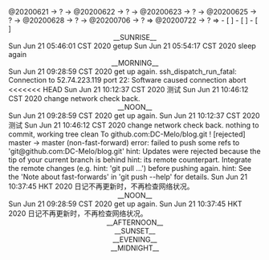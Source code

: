 <link rel="stylesheet"  type="text/css" href="./css/activity.css"/>
<TODO>@20200621 → ? → @20200622 → ? → @20200623 → ? → @20200625 → ? → @20200628 → ? → @20200706 → ? ⇒ @20200722 → ? ⇒ </TODO>
- [ ]    
- [ ]    
- [ ]    

<center><timeblock>__SUNRISE__</timeblock></center>
<action>Sun Jun 21 05:46:01 CST 2020 getup</action>
<action>Sun Jun 21 05:54:17 CST 2020 sleep again</action>
<center><timeblock>__MORNING__</timeblock></center>
<action>Sun Jun 21 09:28:59 CST 2020 get up again.</action>
ssh_dispatch_run_fatal: Connection to 52.74.223.119 port 22: Software caused connection abort
<<<<<<< HEAD
<action>Sun Jun 21 10:12:37 CST 2020 测试</action>
<action>Sun Jun 21 10:46:12 CST 2020 change network check back.</action>
<center><timeblock>__NOON__</timeblock></center>
<action>Sun Jun 21 09:28:59 CST 2020 get up again.</action>
<action>Sun Jun 21 10:12:37 CST 2020 测试</action>
<action>Sun Jun 21 10:46:12 CST 2020 change network check back.</action>
nothing to commit, working tree clean
To github.com:DC-Melo/blog.git
 ! [rejected]        master -> master (non-fast-forward)
error: failed to push some refs to 'git@github.com:DC-Melo/blog.git'
hint: Updates were rejected because the tip of your current branch is behind
hint: its remote counterpart. Integrate the remote changes (e.g.
hint: 'git pull ...') before pushing again.
hint: See the 'Note about fast-forwards' in 'git push --help' for details.
<action>Sun Jun 21 10:37:45 HKT 2020 日记不再更新时，不再检查网络状况。</action>
<center><timeblock>__NOON__</timeblock></center>
<action>Sun Jun 21 09:28:59 CST 2020 get up again.</action>
<action>Sun Jun 21 10:37:45 HKT 2020 日记不再更新时，不再检查网络状况。</action>
<center><timeblock>__AFTERNOON__</timeblock></center>
<center><timeblock>__SUNSET__</timeblock></center>
<center><timeblock>__EVENING__</timeblock></center>
<center><timeblock>__MIDNIGHT__</timeblock></center>
